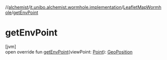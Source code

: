 //[alchemist](../../../index.md)/[it.unibo.alchemist.wormhole.implementation](../index.md)/[LeafletMapWormhole](index.md)/[getEnvPoint](get-env-point.md)

# getEnvPoint

[jvm]\
open override fun [getEnvPoint](get-env-point.md)(viewPoint: [Point](https://docs.oracle.com/javase/8/docs/api/java/awt/Point.html)): [GeoPosition](../../it.unibo.alchemist.model.interfaces/-geo-position/index.md)
